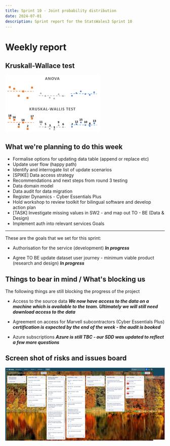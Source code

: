 ```yaml
---
title: Sprint 10 - Joint probability distribution
date: 2024-07-01
description: Sprint report for the StatsWales3 Sprint 10
---
```


Weekly report
=============

Kruskall-Wallace test
------------------------------

![Kruskal-Wallace](KruskalWallis.png)

What we're planning to do this week
-----------------------------------

- Formalise options for updating data table (append or replace etc)
- Update user flow (happy path)
- Identify and interrogate list of update scenarios
- [SPIKE] Data access strategy
- Recommendations and next steps from round 3 testing
- Data domain model
- Data audit for data migration 
- Register Dynamics - Cyber Essentials Plus
- Hold workshop to review toolkit for bilingual software and develop action plan
- [TASK] Investigate missing values in SW2 - and map out TO - BE (Data & Design)
- Implement auth into relevant services
  Goals

-----------------------------------

These are the goals that we set for this sprint:

- Authorisation for the service (development)
  <span class="badge bg-info">_**In progress**_</span>

- Agree TO BE update dataset user journey - minimum viable product (research
  and design)
  <span class="badge bg-info">_**In progress**_</span>

Things to bear in mind / What's blocking us
-------------------------------------------

The following things are still blocking the progress of the project

- Access to the source data
  ***We now have access to the data on a machine which is available to the team. Ultimately we will still need download access to the data***

- Agreement on access for Marvell subcontractors (Cyber Essentials Plus)
  ***certification is expected by the end of the week - the audit is booked***

- Azure subscriptions
  ***Azure is still TBC - our SDD was updated to reflect a few more questions***

Screen shot of risks and issues board
-------------------------------------

![Screenshot of risks and issues board](risksAndIssues20240701.png)

